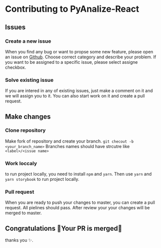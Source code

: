 # Contributing to PyAnalize-React

## Issues

### Create a new issue

When you find any bug or want to propse some new feature, please open an issue on [Github](https://github.com/Py4Js/PyScript-React/issues). Choose correct category and describe your problem. If you want to be assigned to a specific issue, please select assigne checkbox.

### Solve existing issue

If you are intered in any of existing issues, just make a comment on it and we will assign you to it. You can also start work on it and create a pull request.

## Make changes

### Clone repository

Make fork of repository and create your branch.
`git checout -b <your_branch_name>`
Branches names should have strcutre like `<label>/<issue name>`

### Work loccaly

to run project locally, you need to install `npm` and `yarn`.
Then use `yarn` and `yarn storybook` to run project locally.

### Pull request

When you are ready to push your changes to master, you can create a pull request. All pielines should pass. After review your your changes will be merged to master.

## Congratulations 🎉Your PR is merged🎉

thanks you ✨.
